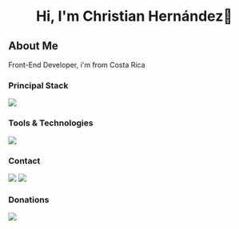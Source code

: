 ### 
<h1 align="center">Hi, I'm Christian Hernández👋</h1>

<h2>About Me</h2>
<p>Front-End Developer, i'm from Costa Rica</p>

<h3>Principal Stack</h3> 
<p>
    <img src="https://skillicons.dev/icons?i=html,css,js" />
</p>

<h3>Tools & Technologies</h3>
<p>
    <img src="https://skillicons.dev/icons?i=vscode,git,github,netlify" />
</p>

<h3>Contact</h3>
<p>
  <a href="https://www.linkedin.com/in/christ1anh/"><img src="https://skillicons.dev/icons?i=linkedin" /></a>
  <a href="#"><img src="https://skillicons.dev/icons?i=twitter" /></a>
</p>

<h3>Donations</h3>

<p>
    <a href="https://www.paypal.com/paypalme/christianhdz02"><img src="https://cdn.icon-icons.com/icons2/1195/PNG/512/1490889684-paypal_82515.png"></a>
</p>
